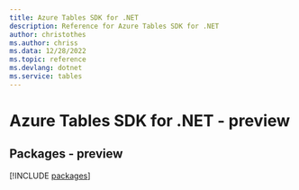 ```yaml
---
title: Azure Tables SDK for .NET
description: Reference for Azure Tables SDK for .NET
author: christothes
ms.author: chriss
ms.data: 12/28/2022
ms.topic: reference
ms.devlang: dotnet
ms.service: tables
---
```

# Azure Tables SDK for .NET - preview
## Packages - preview
[!INCLUDE [packages](tables-index.md)]